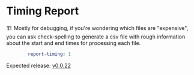 # Timing Report

🏗️ Mostly for debugging, if you're wondering which files are "expensive", you can ask check-spelling to generate a csv file with rough information about the start and end times for processing each file.

```yaml
        report-timing: 1
```

Expected release: [v0.0.22](https://github.com/check-spelling/check-spelling/releases/tag/v0.0.22)
